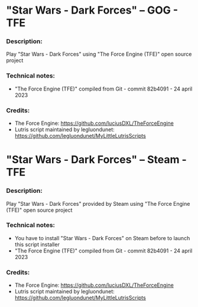 
# "Star Wars - Dark Forces" – GOG - TFE
### Description:
Play "Star Wars - Dark Forces" using "The Force Engine (TFE)" open source project
### Technical notes:
- "The Force Engine (TFE)" compiled from Git - commit 82b4091 - 24 april 2023
### Credits:
- The Force Engine: https://github.com/luciusDXL/TheForceEngine
- Lutris script maintained by legluondunet: https://github.com/legluondunet/MyLittleLutrisScripts


# "Star Wars - Dark Forces" – Steam - TFE
### Description:
Play "Star Wars - Dark Forces" provided by Steam using "The Force Engine (TFE)" open source project
### Technical notes:
- You have to install "Star Wars - Dark Forces" on Steam before to launch this script installer
- "The Force Engine (TFE)" compiled from Git - commit 82b4091 - 24 april 2023
### Credits:
- The Force Engine: https://github.com/luciusDXL/TheForceEngine
- Lutris script maintained by legluondunet: https://github.com/legluondunet/MyLittleLutrisScripts

